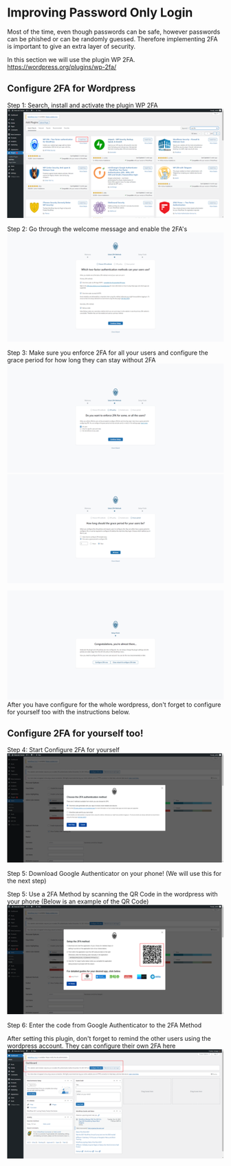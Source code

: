 # Improving Password Only Login

Most of the time, even though passwords can be safe, however passwords can be phished or can be randomly guessed. Therefore implementing 2FA is important to give an extra layer of security.

In this section we will use the plugin WP 2FA. https://wordpress.org/plugins/wp-2fa/

## Configure 2FA for Wordpress
Step 1: Search, install and activate the plugin WP 2FA
![wpauth-step-1](./assets/authentication/wpauth-step-1.png)

Step 2: Go through the welcome message and enable the 2FA's
![wpauth-step-2](./assets/authentication/wpauth-step-2.png)

Step 3: Make sure you enforce 2FA for all your users and configure the grace period for how long they can stay without 2FA
![wpauth-step-3](./assets/authentication/wpauth-step-3.png)
![wpauth-step-4](./assets/authentication/wpauth-step-4.png)

![wpauth-step-5](./assets/authentication/wpauth-step-5.png)
After you have configure for the whole wordpress, don't forget to configure for yourself too with the instructions below.

## Configure 2FA for yourself too!
Step 4: Start Configure 2FA for yourself 
![wpauth-step-6](./assets/authentication/wpauth-step-6.png)

Step 5: Download Google Authenticator on your phone! (We will use this for the next step)

Step 5: Use a 2FA Method by scanning the QR Code in the wordpress with your phone (Below is an example of the QR Code)
![wpauth-step-7](./assets/authentication/wpauth-step-7.png)

Step 6: Enter the code from Google Authenticator to the 2FA Method

After setting this plugin, don't forget to remind the other users using the wordpress account. They can configure their own 2FA here
![wpauth-step-9](./assets/authentication/wpauth-step-9.png)

